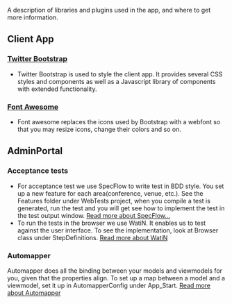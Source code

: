 A description of libraries and plugins used in the app, and where to get more information.

## Client App
### [Twitter Bootstrap](http://twitter.github.com/bootstrap/)
* Twitter Bootstrap is used to style the client app. It provides several CSS styles and components as well as a Javascript library of components with extended functionality.

### [Font Awesome](http://fortawesome.github.com/Font-Awesome/)
* Font awesome replaces the icons used by Bootstrap with a webfont so that you may resize icons, change their colors and so on.

## AdminPortal
### Acceptance tests
* For acceptance test we use SpecFlow to write test in BDD style. You set up a new feature for each area(conference, venue, etc.). See the Features folder under WebTests project, when you compile a test is generated, run the test and you will get see how to implement the test in the test output window. [Read more about SpecFlow...](http://www.specflow.org/specflownew/)
* To run the tests in the browser we use WatiN. It enables us to test against the user interface. To see the implementation, look at Browser class under StepDefinitions. [Read more about WatiN](http://watin.org/)

### Automapper
Automapper does all the binding between your models and viewmodels for you, given that the properties align. To set up a map between a model and a viewmodel, set it up in AutomapperConfig under App_Start. [Read more about Automapper](http://automapper.org/)